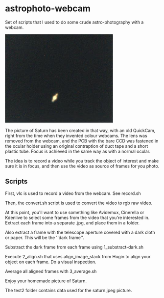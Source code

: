 astrophoto-webcam
=================

Set of scripts that I used to do some crude astro-photography with a webcam.

![Picture of Saturn](./saturn.jpeg)

The picture of Saturn has been created in that way, with an old QuickCam, right
from the time when they invented colour webcams.
The lens was removed from the webcam, and the PCB with the bare CCD was
fastened in the ocular holder using an original contraption of duct tape and a
short plastic tube. Focus is achieved in the same way as with a normal ocular.

The idea is to record a video while you track the object of interest
and make sure it is in focus, and then use the video as source of frames
for you photo.

Scripts
-------

First, vlc is used to record a video from the webcam. See record.sh

Then, the convert.sh script is used to convert the video to rgb raw video.

At this point, you'll want to use something like Avidemux, Cinerella or
Kdenlive to select some frames from the video that you're interested in.
Extract each frame into a separate .jpg, and place them in a folder.

Also extract a frame with the telescope aperture covered with a dark cloth
or paper. This will be the ''dark frame''.

Substract the dark frame from each frame using 1\_substract-dark.sh

Execute 2\_align.sh that uses align\_image\_stack from Hugin to align your
object on each frame. Do a visual inspection.

Average all aligned frames with 3\_average.sh

Enjoy your homemade picture of Saturn.

The test2 folder contains data used for the saturn.jpeg picture.
